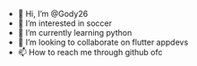 - 👋 Hi, I’m @Gody26
- 👀 I’m interested in soccer
- 🌱 I’m currently learning python
- 💞️ I’m looking to collaborate on flutter appdevs
- 📫 How to reach me through github ofc

<!---
Gody26/Gody26 is a ✨ special ✨ repository because its `README.md` (this file) appears on your GitHub profile.
You can click the Preview link to take a look at your changes.
--->
